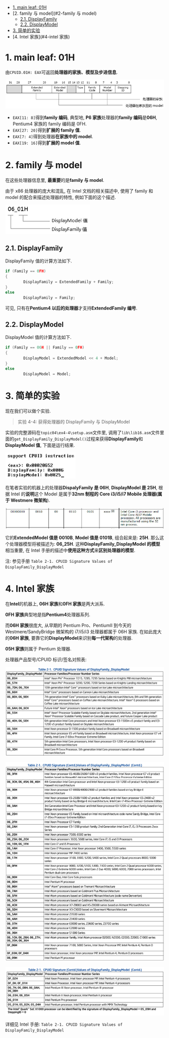 
<!-- @import "[TOC]" {cmd="toc" depthFrom=1 depthTo=6 orderedList=false} -->

<!-- code_chunk_output -->

- [1. main leaf: 01H](#1-main-leaf-01h)
- [2. family 与 model](#2-family 与 model)
  - [2.1. DisplayFamily](#21-displayfamily)
  - [2.2. DisplayModel](#22-displaymodel)
- [3. 简单的实验](#3-简单的实验)
- [4. Intel 家族](#4-intel 家族)

<!-- /code_chunk_output -->

# 1. main leaf: 01H

由`CPUID.01H: EAX`可返回**处理器的家族、模型及步进信息**.

![config](./images/6.png)

- `EAX[11: 8]`得到**family 编码**, 典型地, **P6 家族**处理器的**family 编码**是**06H**, Pentium4 家族的 family 编码是 0FH.
- `EAX[27: 20]`得到**扩展的 family 值**.
- `EAX[7: 4]`得到处理器**在家族中的 model**.
- `EAX[19: 16]`得到**扩展的 model 值**.

# 2. family 与 model

在这些处理器信息里, **最重要**的是**family 与 model**.

由于 x86 处理器的庞大和混乱, 在 Intel 文档的相关描述中, 使用了 family 和 model 的配合来描述处理器的特性, 例如下面的这个描述.

![config](./images/7.png)

## 2.1. DisplayFamily

DisplayFamily 值的计算方法如下.

```cpp
if (Family == 0FH)
{
        DisplayFamily = ExtendedFamily + Family;
}
else
        DisplayFamily = Family;
```

可见, 只有在**Pentium4 以后的处理器**才支持**ExtendedFamily 编号**.

## 2.2. DisplayModel

DisplayModel 值的计算方法如下.

```cpp
if (Family == 06H || Family == 0FH)
{
        DisplayModel = ExtendedModel << 4 + Model;
}
else
        DisplayModel = Model;
```

# 3. 简单的实验

现在我们可以做个实验.

>实验 4-4: 获得处理器的 DisplayFamily 与 DisplayModel

实验的完整源码在`topic04\ex4-4\setup.asm`文件里, 调用了`lib\lib16.asm`文件里面的`get_DisplayFamily_DisplayModel()`过程来获得**DisplayFamily**和**DisplayModel 值**, 下面是运行结果.

![config](./images/8.png)

在笔者实验的机器上的处理器**DispalyFamily 是 06H**, **DisplayModel 是 25H**, 根据 Intel 的**说明**这个 Model 是属于**32nm 制程的 Core i3/i5/i7 Mobile 处理器(属于 Westmere 微架构**).

![config](./images/9.png)

它的**ExtendedModel 值是 0010B**, **Model 值是 0101B**, 组合起来是: **25H**. 那么这个处理器模型将被描述为: **06\_25H**. 这种**DisplayFamily\_DisplayModel 的模型**相当重要, 在 Intel 手册的描述中**使用这种方式**来**区别处理器的模型**.

注: 参见手册 `Table 2-1. CPUID Signature Values of DisplayFamily_DisplayModel`

# 4. Intel 家族

在**Intel**的机器上, **06H 家族**和**0FH 家族**是两大派系.

**0FH 家族**典型地是指**Pentium4**处理器系列.

而**06H 家族**很庞大, 从早期的 Pentium Pro、PentiumII 到今天的 Westmere/SandyBridge 微架构的 i7/i5/i3 处理器都属于 06H 家族. 在如此庞大的**06H 家族**, 要靠它的**DisplayModel**来识别**每一代架构**的处理器.

**05H 家族**则属于 Pentium 处理器.

处理器产品型号/CPUID 标识/签名对照表:

![2020-03-19-08-59-11.png](./images/2020-03-19-08-59-11.png)

![2020-03-19-09-00-27.png](./images/2020-03-19-09-00-27.png)

![2020-03-19-09-00-49.png](./images/2020-03-19-09-00-49.png)

详细见 Intel 手册: `Table 2-1. CPUID Signature Values of DisplayFamily_DisplayModel`